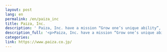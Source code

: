 ```yaml
---
layout: post
lang: en
permalink: /en/paiza_inc
title: Paiza, Inc.
description: ' Paiza, Inc. have a mission “Grow one’s unique ability”, and provides job matching service for engineers and online coding courses. At now, we are working fully remotely, and after COVID-19 we will work at both home and office. We are hiring here '
description_full: '<p>Paiza, Inc. have a mission “Grow one’s unique ability”, and provides job matching service for engineers and online coding courses. At now, we are working fully remotely, and after COVID-19 we will work at both home and office. <a href="https://www.paiza.co.jp/recruit/">We are hiring here</a></p>'
categories: 
link: https://www.paiza.co.jp/
---
```

